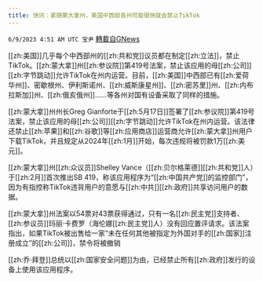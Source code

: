 ```yaml
---
title: 快讯：紧随蒙大拿州，美国中西部各州可能很快就会禁止TikTok
---
```

`6/9/2023 4:51 AM UTC 宝尹` [轉載自GNews](https://gnews.org/articles/1370473)

[[zh:美国]]几乎每个中西部州的[[zh:共和党]]议员都在制定[[zh:立法]]，禁止TikTok。[[zh:蒙大拿]]州[[zh:参议院]]第419号法案，禁止该应用的母[[zh:公司]][[zh:字节跳动]]允许TikTok在州内运营。目前，[[zh:美国]]中西部已有[[zh:爱荷华州]]、密歇根州、伊利斯诺州、[[zh:威斯康星州]]、[[zh:密苏里]]州、[[zh:内布拉斯加]]州、[[zh:俄亥俄州]]……等各州对国有设备采取了同样的措施。

[[zh:蒙大拿]]州州长Greg Gianforte于[[zh:5月17日]]签署了[[zh:参议院]]第419号法案，禁止该应用的母[[zh:公司]][[zh:字节跳动]]允许TikTok在州内运营。该法律还禁止[[zh:苹果]]和[[zh:谷歌]]等[[zh:应用商店]]运营商允许[[zh:蒙大拿]]州用户下载TikTok，并且规定从2024年[[zh:1月]]开始，每次违规将被罚款1万[[zh:美元]]。

[[zh:蒙大拿]]州[[zh:众议员]]Shelley Vance（[[zh:贝尔格莱德]][[zh:共和党]]人）于[[zh:2月]]首次推出SB 419，称该应用程序为“[[zh:中国共产党]]的监控部门”，因为有指控称TikTok违背用户的意愿与[[zh:中共]][[zh:政府]]共享访问用户的数据。

[[zh:蒙大拿]]州法案以54票对43票获得通过，只有一名[[zh:民主党]]支持者、[[zh:参议员]]玛丽·卡费罗（海伦娜[[zh:民主党]]人）没有回应置评请求。该法案指出，如果TikTok被出售给一家“未在任何其他被指定为外国对手的[[zh:国家]]注册成立”的[[zh:公司]]，禁令将被撤销

[[zh:乔·拜登]]总统以[[zh:国家安全问题]]为由，已经禁止所有[[zh:政府]]发行的设备上使用该应用程序。
